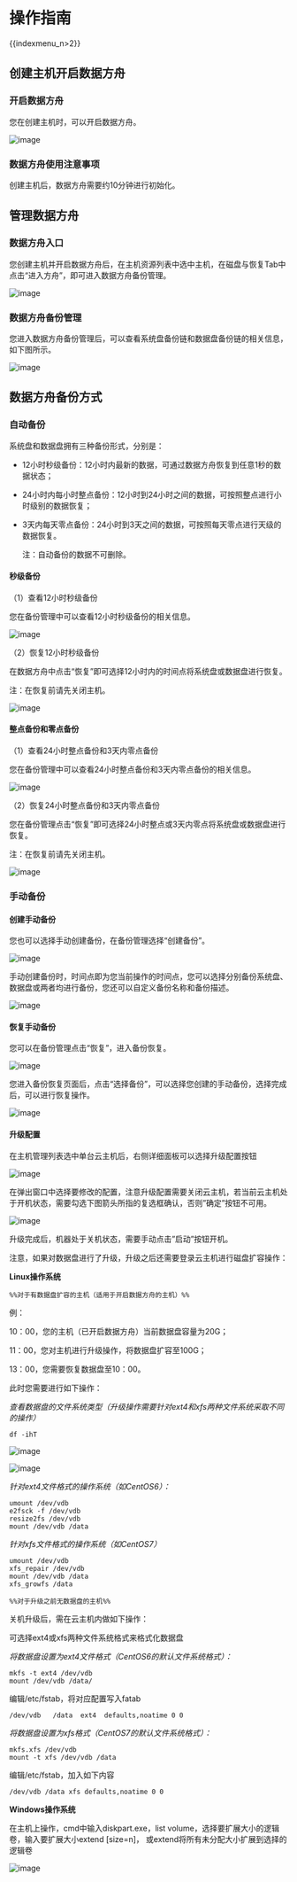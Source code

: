 # 操作指南

{{indexmenu_n>2}}

## 创建主机开启数据方舟

### 开启数据方舟

您在创建主机时，可以开启数据方舟。

![image](/images/uda1.png)

### 数据方舟使用注意事项

创建主机后，数据方舟需要约10分钟进行初始化。

## 管理数据方舟

### 数据方舟入口

您创建主机并开启数据方舟后，在主机资源列表中选中主机，在磁盘与恢复Tab中点击“进入方舟”，即可进入数据方舟备份管理。

![image](/images/uda2.png)

### 数据方舟备份管理

您进入数据方舟备份管理后，可以查看系统盘备份链和数据盘备份链的相关信息，如下图所示。

![image](/images/uda3.png)

## 数据方舟备份方式

### 自动备份

系统盘和数据盘拥有三种备份形式，分别是：

* 12小时秒级备份：12小时内最新的数据，可通过数据方舟恢复到任意1秒的数据状态； 
* 24小时内每小时整点备份：12小时到24小时之间的数据，可按照整点进行小时级别的数据恢复；
* 3天内每天零点备份：24小时到3天之间的数据，可按照每天零点进行天级的数据恢复。


   注：自动备份的数据不可删除。

#### 秒级备份

（1）查看12小时秒级备份

您在备份管理中可以查看12小时秒级备份的相关信息。

![image](/images/uda4.png)

（2）恢复12小时秒级备份

在数据方舟中点击“恢复”即可选择12小时内的时间点将系统盘或数据盘进行恢复。

   注：在恢复前请先关闭主机。

![image](/images/uda5.png)

#### 整点备份和零点备份

（1）查看24小时整点备份和3天内零点备份

您在备份管理中可以查看24小时整点备份和3天内零点备份的相关信息。

![image](/images/uda6.png)

（2）恢复24小时整点备份和3天内零点备份

您在备份管理点击“恢复”即可选择24小时整点或3天内零点将系统盘或数据盘进行恢复。

   注：在恢复前请先关闭主机。

![image](/images/uda5.png)

### 手动备份

#### 创建手动备份

您也可以选择手动创建备份，在备份管理选择“创建备份”。

![image](/images/uda8.png)

手动创建备份时，时间点即为您当前操作的时间点，您可以选择分别备份系统盘、数据盘或两者均进行备份，您还可以自定义备份名称和备份描述。

![image](/images/uda9.png)

#### 恢复手动备份

您可以在备份管理点击“恢复”，进入备份恢复。

![image](/images/10.png)

您进入备份恢复页面后，点击“选择备份”，可以选择您创建的手动备份，选择完成后，可以进行恢复操作。

![image](/images/11.png)

#### 升级配置

在主机管理列表选中单台云主机后，右侧详细面板可以选择升级配置按钮

![image](/images/select_reconfig.png)

在弹出窗口中选择要修改的配置，注意升级配置需要关闭云主机，若当前云主机处于开机状态，需要勾选下图箭头所指的复选框确认，否则”确定”按钮不可用。

![image](/images/reconfig.png)

升级完成后，机器处于关机状态，需要手动点击”启动”按钮开机。

注意，如果对数据盘进行了升级，升级之后还需要登录云主机进行磁盘扩容操作：

**Linux操作系统**

`%%对于有数据盘扩容的主机（适用于开启数据方舟的主机）%%`

例：

10：00，您的主机（已开启数据方舟）当前数据盘容量为20G；

11：00，您对主机进行升级操作，将数据盘扩容至100G；

13：00，您需要恢复数据盘至10：00。

此时您需要进行如下操作：

*查看数据盘的文件系统类型（升级操作需要针对ext4和xfs两种文件系统采取不同的操作）*

    df -ihT

![image](/images/ext4.png)

![image](/images/xfs.png)

*针对ext4文件格式的操作系统（如CentOS6）：*

    umount /dev/vdb
    e2fsck -f /dev/vdb
    resize2fs /dev/vdb
    mount /dev/vdb /data

*针对xfs文件格式的操作系统（如CentOS7）*

    umount /dev/vdb
    xfs_repair /dev/vdb
    mount /dev/vdb /data
    xfs_growfs /data

`%%对于升级之前无数据盘的主机%%`

关机升级后，需在云主机内做如下操作：

可选择ext4或xfs两种文件系统格式来格式化数据盘

*将数据盘设置为ext4文件格式（CentOS6的默认文件系统格式）：*

    mkfs -t ext4 /dev/vdb 
    mount /dev/vdb /data/

编辑/etc/fstab，将对应配置写入fatab

    /dev/vdb   /data  ext4  defaults,noatime 0 0

*将数据盘设置为xfs格式（CentOS7的默认文件系统格式）：*

    mkfs.xfs /dev/vdb
    mount -t xfs /dev/vdb /data

编辑/etc/fstab，加入如下内容

    /dev/vdb /data xfs defaults,noatime 0 0

**Windows操作系统**

在主机上操作，cmd中输入diskpart.exe，list volume，选择要扩展大小的逻辑卷，输入要扩展大小extend
\[size=n\]， 或extend将所有未分配大小扩展到选择的逻辑卷

![image](/images/disk_extend.png)

